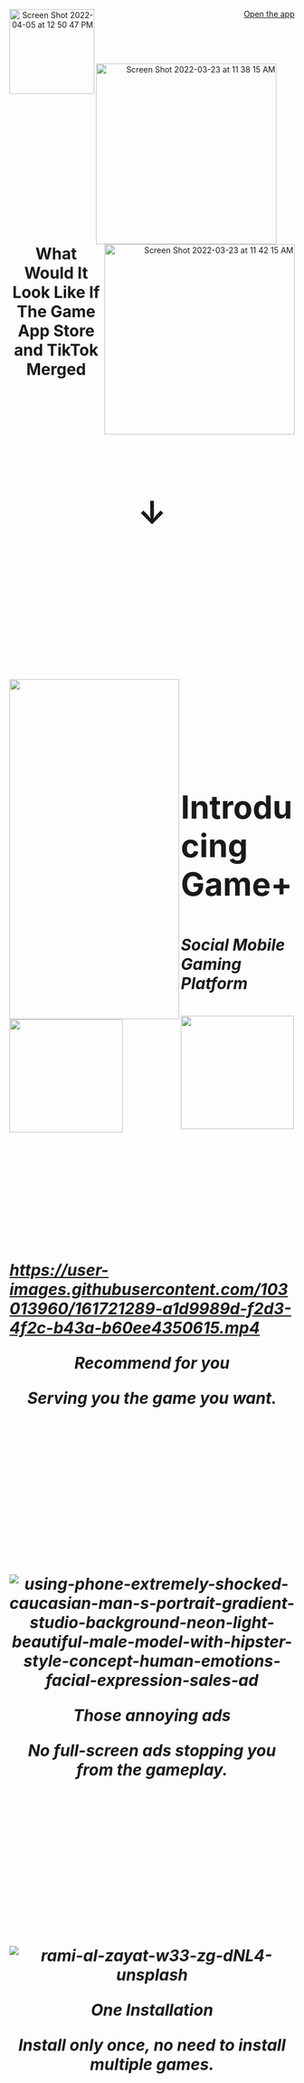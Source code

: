 <div align="right"> 

[Open the app](https://google.com) 
<img align="left" width="150" alt="Screen Shot 2022-04-05 at 12 50 47 PM" src="https://user-images.githubusercontent.com/103013960/161684663-900b7e3f-9cd8-427f-a7c8-b613d04125f3.png">
  
<br> 
<br>
<br>

<img align="left" width="319" alt="Screen Shot 2022-03-23 at 11 38 15 AM" src="https://user-images.githubusercontent.com/103013960/161684856-23eb53c5-e8f3-4f42-99ef-37d8ad097a68.png"> <img align="right" img width="336" alt="Screen Shot 2022-03-23 at 11 42 15 AM" src="https://user-images.githubusercontent.com/103013960/161684868-9330d353-672a-4289-a9b0-7923c4167c2b.png">

<br>
<br>
<br>
<br>
<br>
<br>
<br>
<br>
<br>

<p align="center"><strong><h1><div align="center">
  What Would It Look Like If The Game App Store and TikTok Merged<h1>

<br>

&#8595;

<br>
<br>
<br>

<img align="left" src="https://user-images.githubusercontent.com/103013960/161684961-42a205f9-f28e-4970-bd72-9eae28306a9c.png" width="300" height="600">
<p align="left"><strong>
<br>
<br>
Introducing Game+
  
<p align="left"><strong><h5><div align="left">
  Social Mobile Gaming Platform<h5>
  
<img align="left" src="https://user-images.githubusercontent.com/103013960/161685397-84cfe864-7ff0-45b2-b6f8-bac4135c7e43.png" width="200" height="200">
  <img align="center" src="https://user-images.githubusercontent.com/103013960/161685437-88181d7a-996f-4f9c-ae8c-84aca6ed8512.png" width="200" height="200">

<br>
<br>
<br>
<br>
<br>
<br>
<br>

<p align="center">
  
https://user-images.githubusercontent.com/103013960/161721289-a1d9989d-f2d3-4f2c-b43a-b60ee4350615.mp4

  
<p align="center"><div align="center">
Recommend for you

Serving you the game you want.

<br>
<br>
<br>
<br>
<br>
<br>
<br>
  
![using-phone-extremely-shocked-caucasian-man-s-portrait-gradient-studio-background-neon-light-beautiful-male-model-with-hipster-style-concept-human-emotions-facial-expression-sales-ad](https://user-images.githubusercontent.com/103013960/161724062-b38e6ce4-5f0c-489b-948b-6e7cbc555bdf.jpg)

<p align="center"><div align="center">
Those annoying ads

No full-screen ads stopping you from the gameplay.
  
<br>
<br>
<br>
<br>
<br>
<br>
<br>

![rami-al-zayat-w33-zg-dNL4-unsplash](https://user-images.githubusercontent.com/103013960/161729578-1e284b31-40ab-453d-8df3-92e2b25aa2de.jpg)

<p align="center"><div align="center">

One Installation

Install only once, no need to install multiple games.

<br>
<br>
<br>
<br>
<br>
<br>
<br>

<div align="right"> 

[Open the app](https://google.com)
<img align="left" width="150" alt="Screen Shot 2022-04-05 at 12 50 47 PM" src="https://user-images.githubusercontent.com/103013960/161684663-900b7e3f-9cd8-427f-a7c8-b613d04125f3.png">
